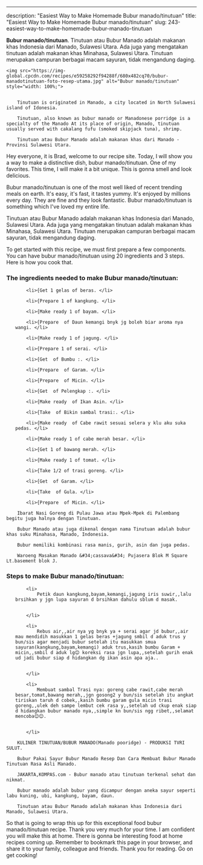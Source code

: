 ---
description: "Easiest Way to Make Homemade Bubur manado/tinutuan"
title: "Easiest Way to Make Homemade Bubur manado/tinutuan"
slug: 243-easiest-way-to-make-homemade-bubur-manado-tinutuan

<p>
	<strong>Bubur manado/tinutuan</strong>. 
	Tinutuan atau Bubur Manado adalah makanan khas Indonesia dari Manado, Sulawesi Utara. Ada juga yang mengatakan tinutuan adalah makanan khas Minahasa, Sulawesi Utara. Tinutuan merupakan campuran berbagai macam sayuran, tidak mengandung daging.
</p>
<p>
	
	<img src="https://img-global.cpcdn.com/recipes/e59258292f94288f/680x482cq70/bubur-manadotinutuan-foto-resep-utama.jpg" alt="Bubur manado/tinutuan" style="width: 100%;">
	
	
		Tinutuan is originated in Manado, a city located in North Sulawesi island of Idonesia.
	
		Tinutuan, also known as bubur manado or Manadonese porridge is a specialty of the Manado At its place of origin, Manado, tinutuan usually served with cakalang fufu (smoked skipjack tuna), shrimp.
	
		Tinutuan atau Bubur Manado adalah makanan khas dari Manado - Provinsi Sulawesi Utara.
	
</p>
<p>
	Hey everyone, it is Brad, welcome to our recipe site. Today, I will show you a way to make a distinctive dish, bubur manado/tinutuan. One of my favorites. This time, I will make it a bit unique. This is gonna smell and look delicious.
</p>
	
<p>
	Bubur manado/tinutuan is one of the most well liked of recent trending meals on earth. It's easy, it's fast, it tastes yummy. It's enjoyed by millions every day. They are fine and they look fantastic. Bubur manado/tinutuan is something which I've loved my entire life.
</p>
<p>
	Tinutuan atau Bubur Manado adalah makanan khas Indonesia dari Manado, Sulawesi Utara. Ada juga yang mengatakan tinutuan adalah makanan khas Minahasa, Sulawesi Utara. Tinutuan merupakan campuran berbagai macam sayuran, tidak mengandung daging.
</p>

<p>
To get started with this recipe, we must first prepare a few components. You can have bubur manado/tinutuan using 20 ingredients and 3 steps. Here is how you cook that.
</p>

<h3>The ingredients needed to make Bubur manado/tinutuan:</h3>

<ol>
	
		<li>{Get 1 gelas of beras. </li>
	
		<li>{Prepare 1 of kangkung. </li>
	
		<li>{Make ready 1 of bayam. </li>
	
		<li>{Prepare  of Daun kemangi bnyk jg boleh biar aroma nya wangi. </li>
	
		<li>{Make ready 1 of jagung. </li>
	
		<li>{Prepare 1 of serai. </li>
	
		<li>{Get  of Bumbu :. </li>
	
		<li>{Prepare  of Garam. </li>
	
		<li>{Prepare  of Micin. </li>
	
		<li>{Get  of Pelengkap :. </li>
	
		<li>{Make ready  of Ikan Asin. </li>
	
		<li>{Take  of Bikin sambal trasi:. </li>
	
		<li>{Make ready  of Cabe rawit sesuai selera y klu aku suka pedas. </li>
	
		<li>{Make ready 1 of cabe merah besar. </li>
	
		<li>{Get 1 of bawang merah. </li>
	
		<li>{Make ready 1 of tomat. </li>
	
		<li>{Take 1/2 of trasi goreng. </li>
	
		<li>{Get  of Garam. </li>
	
		<li>{Take  of Gula. </li>
	
		<li>{Prepare  of Micin. </li>
	
</ol>
<p>
	
		Ibarat Nasi Goreng di Pulau Jawa atau Mpek-Mpek di Palembang begitu juga halnya dengan Tinutuan.
	
		Bubur Manado atau juga dikenal dengan nama Tinutuan adalah bubur khas suku Minahasa, Manado, Indonesia.
	
		Bubur memiliki kombinasi rasa manis, gurih, asin dan juga pedas.
	
		Waroeng Masakan Manado &#34;cassava&#34; Pujasera Blok M Square Lt.basement blok J.
	
</p>

<h3>Steps to make Bubur manado/tinutuan:</h3>

<ol>
	
		<li>
			Petik daun kangkung,bayam,kemangi,jagung iris suwir,,lalu brsihkan y jgn lupa sayuran d brsihkan dahulu sblum d masak.
			
			
		</li>
	
		<li>
			Rebus air,,air nya yg bnyk ya + serai agar jd bubur,,air mau mendidih masukkan 1 gelas beras +jagung smbil d aduk trus y bun/sis agar menjadi bubur setelah itu masukkan smua sayuran(kangkung,bayam,kemangi) aduk trus,kasih bumbu Garam + micin,,smbil d aduk lg😊 koreksi rasa jgn lupa,,setelah gurih enak ud jadi bubur siap d hidangkan dg ikan asin apa aja..
			
			
		</li>
	
		<li>
			Membuat sambal Trasi nya: goreng cabe rawit,cabe merah besar,tomat,bawang merah,,jgn gosong2 y bun/sis setelah itu angkat tiriskan taruh d cobek,,kasih bumbu garam gula micin trasi goreng,,ulek deh sampe lembut cek rasa y,,setelah ud ckup enak siap d hidangkan bubur manado nya,,simple kn bun/sis ngg ribet,,selamat mencoba😊😊.
			
			
		</li>
	
</ol>

<p>
	
		KULINER TINUTUAN/BUBUR MANADO(Manado pooridge) - PRODUKSI TVRI SULUT.
	
		Bubur Pakai Sayur Bubur Manado Resep Dan Cara Membuat Bubur Manado Tinutuan Rasa Asli Manado.
	
		JAKARTA,KOMPAS.com - Bubur manado atau tinutuan terkenal sehat dan nikmat.
	
		Bubur manado adalah bubur yang dicampur dengan aneka sayur seperti labu kuning, ubi, kangkung, bayam, daun.
	
		Tinutuan atau Bubur Manado adalah makanan khas Indonesia dari Manado, Sulawesi Utara.
	
</p>

<p>
	So that is going to wrap this up for this exceptional food bubur manado/tinutuan recipe. Thank you very much for your time. I am confident you will make this at home. There is gonna be interesting food at home recipes coming up. Remember to bookmark this page in your browser, and share it to your family, colleague and friends. Thank you for reading. Go on get cooking!
</p>
